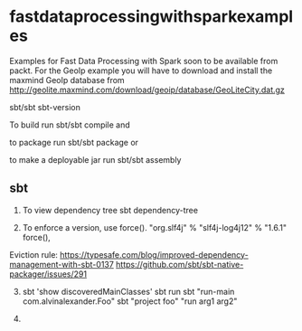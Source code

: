 # fastdataprocessingwithsparkexamples

Examples for Fast Data Processing with Spark soon to be available from packt.
For the GeoIp example you will have to download and install the maxmind GeoIp database from http://geolite.maxmind.com/download/geoip/database/GeoLiteCity.dat.gz

sbt/sbt sbt-version

To build run 
	sbt/sbt compile and 

to package run 
	sbt/sbt package or 

to make a deployable jar run 
	sbt/sbt assembly

## sbt 

1. To view dependency tree
	sbt dependency-tree

2. To enforce a version, use force().
  "org.slf4j" % "slf4j-log4j12" % "1.6.1" force(),

  Eviction rule:
    https://typesafe.com/blog/improved-dependency-management-with-sbt-0137
    https://github.com/sbt/sbt-native-packager/issues/291

3. sbt 'show discoveredMainClasses'
   sbt run <args>
   sbt "run-main com.alvinalexander.Foo"
   sbt "project foo" "run arg1 arg2"

4. 